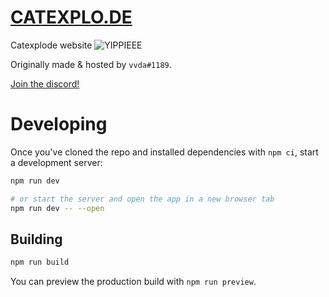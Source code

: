 # [CATEXPLO.DE](https://catexplo.de)

Catexplode website ![YIPPIEEE](https://community.akamai.steamstatic.com/economy/emoticon/steamhappy)

Originally made & hosted by `vvda#1189`.

[Join the discord!](https://discord.gg/psp)

# Developing

Once you've cloned the repo and installed dependencies with `npm ci`, start a development server:

```bash
npm run dev

# or start the server and open the app in a new browser tab
npm run dev -- --open
```

## Building

```bash
npm run build
```

You can preview the production build with `npm run preview`.
